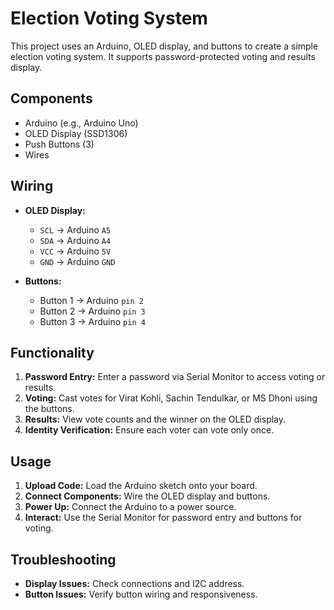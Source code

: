 # Election Voting System

This project uses an Arduino, OLED display, and buttons to create a simple election voting system. It supports password-protected voting and results display.

## Components

- Arduino (e.g., Arduino Uno)
- OLED Display (SSD1306)
- Push Buttons (3)
- Wires

## Wiring

- **OLED Display:**
  - `SCL` -> Arduino `A5`
  - `SDA` -> Arduino `A4`
  - `VCC` -> Arduino `5V`
  - `GND` -> Arduino `GND`
  
- **Buttons:**
  - Button 1 -> Arduino `pin 2`
  - Button 2 -> Arduino `pin 3`
  - Button 3 -> Arduino `pin 4`

## Functionality

1. **Password Entry:** Enter a password via Serial Monitor to access voting or results.
2. **Voting:** Cast votes for Virat Kohli, Sachin Tendulkar, or MS Dhoni using the buttons.
3. **Results:** View vote counts and the winner on the OLED display.
4. **Identity Verification:** Ensure each voter can vote only once.

## Usage

1. **Upload Code:** Load the Arduino sketch onto your board.
2. **Connect Components:** Wire the OLED display and buttons.
3. **Power Up:** Connect the Arduino to a power source.
4. **Interact:** Use the Serial Monitor for password entry and buttons for voting.

## Troubleshooting

- **Display Issues:** Check connections and I2C address.
- **Button Issues:** Verify button wiring and responsiveness.
